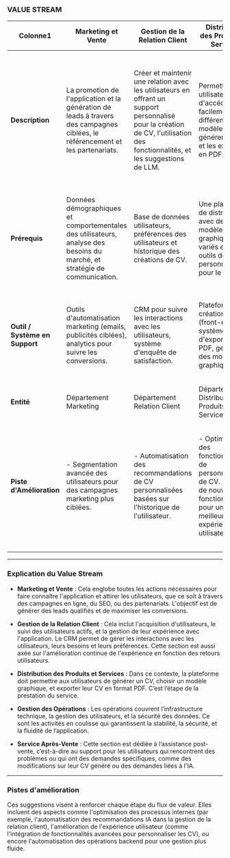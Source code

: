 
### **VALUE STREAM**

| **Colonne1**                       | **Marketing et Vente**                                             | **Gestion de la Relation Client**                               | **Distribution des Produits et Services**                       | **Gestion des Opérations**                                      | **Service Après-Vente**                                          |
|-------------------------------------|-------------------------------------------------------------------|-----------------------------------------------------------------|----------------------------------------------------------------|----------------------------------------------------------------|------------------------------------------------------------------|
| **Description**                     | La promotion de l'application et la génération de leads à travers des campagnes ciblées, le référencement et les partenariats. | Créer et maintenir une relation avec les utilisateurs en offrant un support personnalisé pour la création de CV, l'utilisation des fonctionnalités, et les suggestions de LLM. | Permettre aux utilisateurs d'accéder facilement aux différents modèles de CV, générer des CV et les exporter en PDF. | Gestion du backend de la plateforme, intégration continue, optimisation des performances, et gestion des données utilisateur pour une expérience fluide. | Résolution des problèmes liés aux CV générés, assistance pour l'utilisation de l'IA et traitement des demandes de modification ou amélioration. |
| **Prérequis**                       | Données démographiques et comportementales des utilisateurs, analyse des besoins du marché, et stratégie de communication. | Base de données utilisateurs, préférences des utilisateurs et historique des créations de CV. | Une plateforme de distribution avec des modèles graphiques variés et des outils de personnalisation pour le CV. | Une infrastructure technique robuste pour la gestion des utilisateurs, le traitement des données et la sécurité des informations personnelles. | Système de gestion des réclamations et de support client, avec possibilité de suivi des tickets d'assistance. |
| **Outil / Système en Support**      | Outils d'automatisation marketing (emails, publicités ciblées), analytics pour suivre les conversions. | CRM pour suivre les interactions avec les utilisateurs, système d'enquête de satisfaction. | Plateforme de création de CV (front-end), système d'exportation PDF, gestion des modèles graphiques. | Backend cloud, systèmes de gestion des données utilisateurs, solutions de sécurité pour protéger les données sensibles. | Système de tickets d'assistance, chatbot ou IA pour la gestion initiale des réclamations. |
| **Entité**                          | Département Marketing                                              | Département Relation Client                                      | Département Distribution de Produits et Services                | Département des Opérations                                       | Département Service Après-Vente                                   |
| **Piste d'Amélioration**            | - Segmentation avancée des utilisateurs pour des campagnes marketing plus ciblées. | - Automatisation des recommandations de CV personnalisées basées sur l'historique de l'utilisateur. | - Optimisation des fonctionnalités de personnalisation de CV. - Ajout de nouvelles fonctionnalités pour une meilleure expérience utilisateur. | - Optimisation de l'infrastructure pour une gestion des utilisateurs plus rapide et sans temps d'arrêt. - Automatisation des processus backend. | - Mise en place d'un suivi proactif des utilisateurs après la création du CV. - Collecte systématique de feedbacks pour améliorer l'expérience. |

---

### **Explication du Value Stream**

- **Marketing et Vente** : Cela englobe toutes les actions nécessaires pour faire connaître l'application et attirer les utilisateurs, que ce soit à travers des campagnes en ligne, du SEO, ou des partenariats. L'objectif est de générer des leads qualifiés et de maximiser les conversions.

- **Gestion de la Relation Client** : Cela inclut l'acquisition d'utilisateurs, le suivi des utilisateurs actifs, et la gestion de leur expérience avec l'application. Le CRM permet de gérer les interactions avec les utilisateurs, leurs besoins et leurs préférences. Cette section est aussi axée sur l'amélioration continue de l'expérience en fonction des retours utilisateurs.

- **Distribution des Produits et Services** : Dans ce contexte, la plateforme doit permettre aux utilisateurs de générer un CV, choisir un modèle graphique, et exporter leur CV en format PDF. C’est l’étape de la prestation du service.

- **Gestion des Opérations** : Les opérations couvrent l’infrastructure technique, la gestion des utilisateurs, et la sécurité des données. Ce sont les activités en coulisse qui garantissent la stabilité, la sécurité, et la fluidité de l’application.

- **Service Après-Vente** : Cette section est dédiée à l’assistance post-vente, c’est-à-dire au support pour les utilisateurs qui rencontrent des problèmes ou qui ont des demandes spécifiques, comme des modifications sur leur CV généré ou des demandes liées à l'IA.

---

### **Pistes d'amélioration**

Ces suggestions visent à renforcer chaque étape du flux de valeur. Elles incluent des aspects comme l'optimisation des processus internes (par exemple, l'automatisation des recommandations IA dans la gestion de la relation client), l'amélioration de l'expérience utilisateur (comme l'intégration de fonctionnalités avancées pour personnaliser les CV), ou encore l'automatisation des opérations backend pour une gestion plus fluide.

